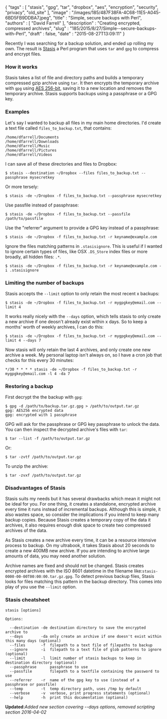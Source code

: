 {
   "tags" : [
      "stasis",
      "gpg",
      "tar",
      "dropbox",
      "aes",
      "encryption",
      "security",
      "privacy",
      "old_site"
   ],
   "image" : "/images/185/487F38FA-4C68-11E5-A045-6BD5FB9DDBA7.jpeg",
   "title" : "Simple, secure backups with Perl",
   "authors" : [
      "David Farrell"
   ],
   "description" : "Creating encrypted, compressed archives",
   "slug" : "185/2015/8/27/Simple--secure-backups-with-Perl",
   "draft" : false,
   "date" : "2015-08-27T13:09:11"
}

Recently I was searching for a backup solution, and ended up rolling my own. The result is [Stasis](https://github.com/dnmfarrell/Stasis) a Perl program that uses `tar` and `gpg` to compress and encrypt files.

### How it works

Stasis takes a list of file and directory paths and builds a temporary compressed gzip archive using `tar`. It then encrypts the temporary archive with `gpg` using [AES 256-bit](https://en.wikipedia.org/wiki/Advanced_Encryption_Standard), saving it to a new location and removes the temporary archive. Stasis supports backups using a passphrase or a GPG key.

### Examples

Let's say I wanted to backup all files in my main home directories. I'd create a text file called `files_to_backup.txt`, that contains:

    /home/dfarrell/Documents
    /home/dfarrell/Downloads
    /home/dfarrell/Music
    /home/dfarrell/Pictures
    /home/dfarrell/Videos

I can save all of these directories and files to Dropbox:

    $ stasis --destination ~/Dropbox --files files_to_backup.txt --passphrase mysecretkey

Or more tersely:

    $ stasis -de ~/Dropbox -f files_to_backup.txt --passphrase mysecretkey

Use passfile instead of passphrase:

    $ stasis -de ~/Dropbox -f files_to_backup.txt --passfile /path/to/passfile

Use the "referrer" argument to provide a GPG key instead of a passphrase:

    $ stasis -de ~/Dropbox -f files_to_backup.txt -r keyname@example.com

Ignore the files matching patterns in `.stasisignore`. This is useful if I wanted to ignore certain types of files, like OSX `.DS_Store` index files or more broadly, all hidden files: `.*`.

    $ stasis -de ~/Dropbox -f files_to_backup.txt -r keyname@example.com -i .stasisignore

### Limiting the number of backups

Stasis accepts the `--limit` option to only retain the most recent x backups:

    $ stasis -de ~/Dropbox -f files_to_backup.txt -r mygpgkey@email.com --limit 4

It works really nicely with the `--days` option, which tells stasis to only create a new archive if one deosn't already exist within x days. So to keep a months' worth of weekly archives, I can do this:

    $ stasis -de ~/Dropbox -f files_to_backup.txt -r mygpgkey@email.com --limit 4 --days 7

Now stasis will only retain the last 4 archives, and only create one new archive a week. My personal laptop isn't always on, so I have a cron job that checks for this every 30 minutes:

    */30 * * * * stasis -de ~/Dropbox -f files_to_backup.txt -r mygpgkey@email.com -l 4 -da 7

### Restoring a backup

First decrypt the the backup with `gpg`:

    $ gpg -d /path/to/backup.tar.gz.gpg > /path/to/output.tar.gz
    gpg: AES256 encrypted data
    gpg: encrypted with 1 passphrase

GPG will ask for the passphrase or GPG key passphrase to unlock the data. You can then inspect the decrypted archive's files with `tar`:

    $ tar --list -f /path/to/output.tar.gz

Or:

    $ tar -zvtf /path/to/output.tar.gz

To unzip the archive:

    $ tar -zvxf /path/to/output.tar.gz

### Disadvantages of Stasis

Stasis suits my needs but it has several drawbacks which mean it might not be ideal for you. For one thing, it creates a standalone, encrypted archive every time it runs instead of incremental backups. Although this is simple, it also wastes space, so consider the implications if you intend to keep many backup copies. Because Stasis creates a temporary copy of the data it archives, it also requires enough disk space to create two compressed archives of the data.

As Stasis creates a new archive every time, it can be a resource intensive process to backup. On my ultrabook, it takes Stasis about 20 seconds to create a new 400MB new archive. If you are intending to archive large amounts of data, you may need another solution.

Archive names are fixed and should not be changed. Stasis creates encrypted archives with the ISO 8601 datetime in the filename like:`stasis-0000-00-00T00:00:00.tar.gz.gpg`. To detect previous backup files, Stasis looks for files matching this pattern in the backup directory. This comes into play of you use the `--limit` option.

### Stasis cheatsheet

    stasis [options]

    Options:

      --destination -de destination directory to save the encrypted archive to
      --days        -da only create an archive if one doesn't exist within this many days (optional)
      --files       -f  filepath to a text file of filepaths to backup
      --ignore      -i  filepath to a text file of glob patterns to ignore (optional)
      --limit       -l  limit number of stasis backups to keep in destination directory (optional)
      --passphrase      passphrase to use
      --passfile        filepath to a textfile containing the password to use
      --referrer    -r  name of the gpg key to use (instead of a passphrase or passfile)
      --temp        -t  temp directory path, uses /tmp by default
      --verbose     -v  verbose, print progress statements (optional)
      --help        -h  print this documentation (optional)

**Updated**:*Added new section covering --days options, removed scripting section 2016-04-02*
